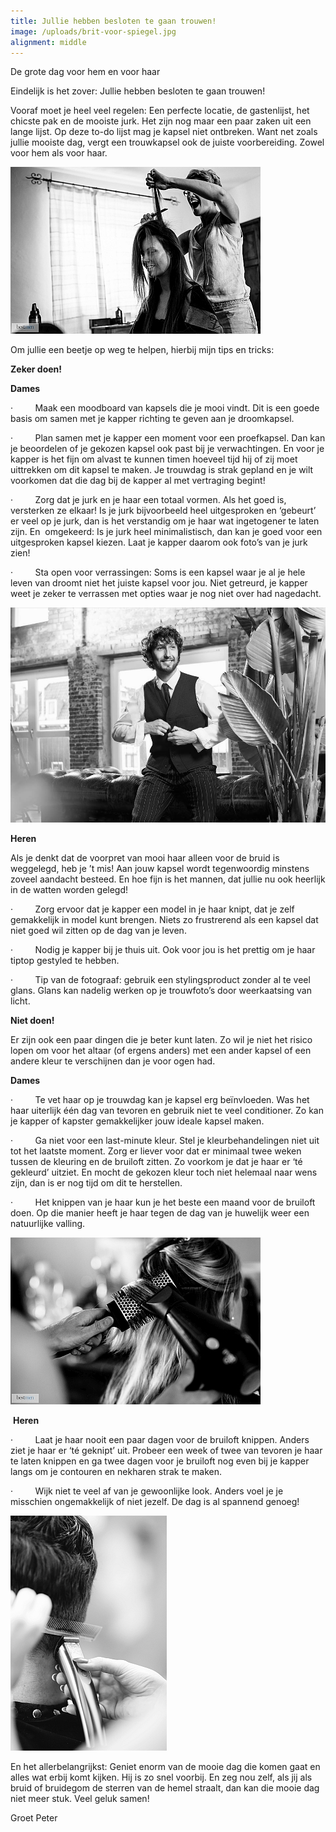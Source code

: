 ```yaml
---
title: Jullie hebben besloten te gaan trouwen!
image: /uploads/brit-voor-spiegel.jpg
alignment: middle
---
```


De grote dag voor hem en voor haar

Eindelijk is het zover: Jullie hebben besloten te gaan trouwen!

Vooraf moet je heel veel regelen: Een perfecte locatie, de gastenlijst, het chicste pak en de mooiste jurk. Het zijn nog maar een paar zaken uit een lange lijst. Op deze to-do lijst mag je kapsel niet ontbreken. Want net zoals jullie mooiste dag, vergt een trouwkapsel ook de juiste voorbereiding. Zowel voor hem als voor haar.

![](/uploads/bruiloft-britt-kapper-actie-kimm.jpg)

Om jullie een beetje op weg te helpen, hierbij mijn tips en tricks:

**Zeker doen!**

**Dames**

·         Maak een moodboard van kapsels die je mooi vindt. Dit is een goede basis om samen met je kapper richting te geven aan je droomkapsel.

·         Plan samen met je kapper een moment voor een proefkapsel. Dan kan je beoordelen of je gekozen kapsel ook past bij je verwachtingen. En voor je kapper is het fijn om alvast te kunnen timen hoeveel tijd hij of zij moet uittrekken om dit kapsel te maken. Je trouwdag is strak gepland en je wilt voorkomen dat die dag bij de kapper al met vertraging begint!

·         Zorg dat je jurk en je haar een totaal vormen. Als het goed is, versterken ze elkaar! Is je jurk bijvoorbeeld heel uitgesproken en ‘gebeurt’ er veel op je jurk, dan is het verstandig om je haar wat ingetogener te laten zijn. En  omgekeerd: Is je jurk heel minimalistisch, dan kan je goed voor een uitgesproken kapsel kiezen. Laat je kapper daarom ook foto’s van je jurk zien!

·         Sta open voor verrassingen: Soms is een kapsel waar je al je hele leven van droomt niet het juiste kapsel voor jou. Niet getreurd, je kapper weet je zeker te verrassen met opties waar je nog niet over had nagedacht.

![](/uploads/bruidegom-bruiloft-kapper-amsterdam.jpg)

**Heren**

Als je denkt dat de voorpret van mooi haar alleen voor de bruid is weggelegd, heb je ’t mis! Aan jouw kapsel wordt tegenwoordig minstens zoveel aandacht besteed. En hoe fijn is het mannen, dat jullie nu ook heerlijk in de watten worden gelegd!

·         Zorg ervoor dat je kapper een model in je haar knipt, dat je zelf gemakkelijk in model kunt brengen. Niets zo frustrerend als een kapsel dat niet goed wil zitten op de dag van je leven.

·         Nodig je kapper bij je thuis uit. Ook voor jou is het prettig om je haar tiptop gestyled te hebben.

·         Tip van de fotograaf: gebruik een stylingsproduct zonder al te veel glans. Glans kan nadelig werken op je trouwfoto’s door weerkaatsing van licht.

**Niet doen!**

Er zijn ook een paar dingen die je beter kunt laten. Zo wil je niet het risico lopen om voor het altaar (of ergens anders) met een ander kapsel of een andere kleur te verschijnen dan je voor ogen had.

**Dames**

·         Te vet haar op je trouwdag kan je kapsel erg beïnvloeden. Was het haar uiterlijk één dag van tevoren en gebruik niet te veel conditioner. Zo kan je kapper of kapster gemakkelijker jouw ideale kapsel maken.

·         Ga niet voor een last-minute kleur. Stel je kleurbehandelingen niet uit tot het laatste moment. Zorg er liever voor dat er minimaal twee weken tussen de kleuring en de bruiloft zitten. Zo voorkom je dat je haar er ‘té gekleurd’ uitziet. En mocht de gekozen kleur toch niet helemaal naar wens zijn, dan is er nog tijd om dit te herstellen.

·         Het knippen van je haar kun je het beste een maand voor de bruiloft doen. Op die manier heeft je haar tegen de dag van je huwelijk weer een natuurlijke valling.

![](/uploads/bruiloft-britt-kapper-actie-fohn.jpg)

 **Heren**

·         Laat je haar nooit een paar dagen voor de bruiloft knippen. Anders ziet je haar er ‘té geknipt’ uit. Probeer een week of twee van tevoren je haar te laten knippen en ga twee dagen voor je bruiloft nog even bij je kapper langs om je contouren en nekharen strak te maken.

·         Wijk niet te veel af van je gewoonlijke look. Anders voel je je misschien ongemakkelijk of niet jezelf. De dag is al spannend genoeg!

![](/uploads/bruiloft-kapper-heren-amsterdam-2.jpg)

En het allerbelangrijkst: Geniet enorm van de mooie dag die komen gaat en alles wat erbij komt kijken. Hij is zo snel voorbij. En zeg nou zelf, als jij als bruid of bruidegom de sterren van de hemel straalt, dan kan die mooie dag niet meer stuk. Veel geluk samen!

Groet Peter